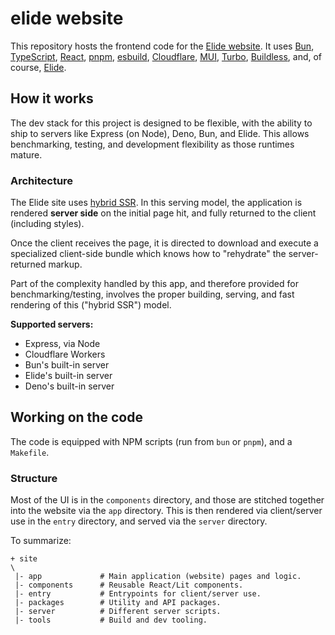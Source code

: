 # elide website

This repository hosts the frontend code for the [Elide website][0]. It uses [Bun][1], [TypeScript][2], [React][3], [pnpm][4], [esbuild][5], [Cloudflare][6], [MUI][7], [Turbo][8], [Buildless][9], and, of course, [Elide][10].

## How it works

The dev stack for this project is designed to be flexible, with the ability to ship to servers like Express (on Node), Deno, Bun, and Elide. This allows benchmarking, testing, and development flexibility as those runtimes mature.

### Architecture

The Elide site uses [hybrid SSR][11]. In this serving model, the application is rendered <b>server side</b> on the initial page hit, and fully returned to the client (including styles).

Once the client receives the page, it is directed to download and execute a specialized client-side bundle which knows how to "rehydrate" the server-returned markup.

Part of the complexity handled by this app, and therefore provided for benchmarking/testing, involves the proper building, serving, and fast rendering of this ("hybrid SSR") model.

**Supported servers:**

- Express, via Node
- Cloudflare Workers
- Bun's built-in server
- Elide's built-in server
- Deno's built-in server

## Working on the code

The code is equipped with NPM scripts (run from `bun` or `pnpm`), and a `Makefile`.

### Structure

Most of the UI is in the `components` directory, and those are stitched together into the website via the `app` directory. This is then rendered via client/server use in the `entry` directory, and served via the `server` directory.

To summarize:

```
+ site
\
 |- app             # Main application (website) pages and logic.
 |- components      # Reusable React/Lit components.
 |- entry           # Entrypoints for client/server use.
 |- packages        # Utility and API packages.
 |- server          # Different server scripts.
 |- tools           # Build and dev tooling.
```

[0]: https://elide.dev
[1]: https://bun.sh
[2]: https://www.typescriptlang.org/
[3]: https://react.dev
[4]: https://pnpm.io/
[5]: https://esbuild.github.io/
[6]: https://workers.cloudflare.com
[7]: https://mui.com
[8]: https://turbo.build
[9]: https://less.build
[10]: https://github.com/elide-dev
[11]: https://web.dev/rendering-on-the-web/#streaming-server-side-rendering-and-progressive-rehydration
